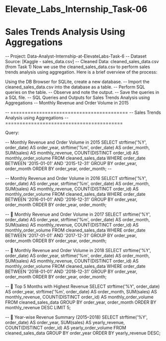 # Elevate_Labs_Internship_Task-06

# Sales Trends Analysis Using Aggregations

-- Project: Data-Analyst-Internship-at-ElevateLabs-Task-6
-- Dataset Source: [Kaggle - sales_data.csv]
-- Cleaned Data: cleaned_sales_data.csv (from Task 1)
Now we use the cleaned_sales_data.csv to perform sales trends analysis using aggregation. Here is a brief overview of the process:

Using the DB Browser for SQLite, create a new database.
-- Import the cleaned_sales_data.csv into the database as a table.
-- Perform SQL queries on the table.
-- Observe and note the output.
-- Save the queries in a SQL file.
-- SQL Queries and Outputs for Sales Trends Analysis using Aggregations
-- Monthly Revenue and Order Volume in 2015


-- =========================================
-- Sales Trends Analysis using Aggregations
-- =========================================

Query:

--  Monthly Revenue and Order Volume in 2015
SELECT 
    strftime('%Y', order_date) AS order_year, 
    strftime('%m', order_date) AS order_month, 
    SUM(sales) AS monthly_revenue, 
    COUNT(DISTINCT order_id) AS monthly_order_volume
FROM 
    cleaned_sales_data
WHERE 
    order_date BETWEEN '2015-01-01' AND '2015-12-31'
GROUP BY 
    order_year, order_month
ORDER BY 
    order_year, order_month; --
  


--  Monthly Revenue and Order Volume in 2016
SELECT 
    strftime('%Y', order_date) AS order_year, 
    strftime('%m', order_date) AS order_month, 
    SUM(sales) AS monthly_revenue, 
    COUNT(DISTINCT order_id) AS monthly_order_volume
FROM 
    cleaned_sales_data
WHERE 
    order_date BETWEEN '2016-01-01' AND '2016-12-31'
GROUP BY 
    order_year, order_month
ORDER BY 
    order_year, order_month;

-- 🔹 Monthly Revenue and Order Volume in 2017
SELECT 
    strftime('%Y', order_date) AS order_year, 
    strftime('%m', order_date) AS order_month, 
    SUM(sales) AS monthly_revenue, 
    COUNT(DISTINCT order_id) AS monthly_order_volume
FROM 
    cleaned_sales_data
WHERE 
    order_date BETWEEN '2017-01-01' AND '2017-12-31'
GROUP BY 
    order_year, order_month
ORDER BY 
    order_year, order_month;

-- 🔹 Monthly Revenue and Order Volume in 2018
SELECT 
    strftime('%Y', order_date) AS order_year, 
    strftime('%m', order_date) AS order_month, 
    SUM(sales) AS monthly_revenue, 
    COUNT(DISTINCT order_id) AS monthly_order_volume
FROM 
    cleaned_sales_data
WHERE 
    order_date BETWEEN '2018-01-01' AND '2018-12-31'
GROUP BY 
    order_year, order_month
ORDER BY 
    order_year, order_month;

-- 🔹 Top 5 Months with Highest Revenue
SELECT 
    strftime('%Y', order_date) AS order_year, 
    strftime('%m', order_date) AS order_month, 
    SUM(sales) AS monthly_revenue, 
    COUNT(DISTINCT order_id) AS monthly_order_volume
FROM 
    cleaned_sales_data
GROUP BY 
    order_year, order_month
ORDER BY 
    monthly_revenue DESC
LIMIT 5;

-- 🔹 Year-wise Revenue Summary (2015–2018)
SELECT 
    strftime('%Y', order_date) AS order_year, 
    SUM(sales) AS yearly_revenue, 
    COUNT(DISTINCT order_id) AS yearly_order_volume
FROM 
    cleaned_sales_data
GROUP BY 
    order_year
ORDER BY 
    yearly_revenue DESC;
